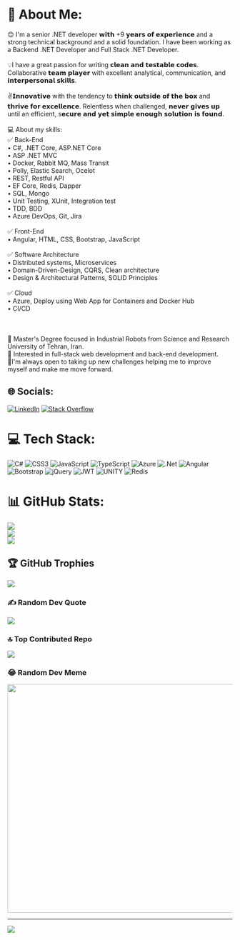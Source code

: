 # 💫 About Me:
😊 I'm a senior .NET developer 𝘄𝗶𝘁𝗵 +9 𝘆𝗲𝗮𝗿𝘀 𝗼𝗳 𝗲𝘅𝗽𝗲𝗿𝗶𝗲𝗻𝗰𝗲 and a strong technical background and a solid foundation. I have been working as a Backend .NET Developer and Full Stack .NET Developer.<br><br>💡I have a great passion for writing 𝗰𝗹𝗲𝗮𝗻 𝗮𝗻𝗱 𝘁𝗲𝘀𝘁𝗮𝗯𝗹𝗲 𝗰𝗼𝗱𝗲𝘀. Collaborative 𝘁𝗲𝗮𝗺 𝗽𝗹𝗮𝘆𝗲𝗿 with excellent analytical, communication, and 𝗶𝗻𝘁𝗲𝗿𝗽𝗲𝗿𝘀𝗼𝗻𝗮𝗹 𝘀𝗸𝗶𝗹𝗹𝘀.<br><br>✌𝗜𝗻𝗻𝗼𝘃𝗮𝘁𝗶𝘃𝗲 with the tendency to 𝘁𝗵𝗶𝗻𝗸 𝗼𝘂𝘁𝘀𝗶𝗱𝗲 𝗼𝗳 𝘁𝗵𝗲 𝗯𝗼𝘅 and 𝘁𝗵𝗿𝗶𝘃𝗲 𝗳𝗼𝗿 𝗲𝘅𝗰𝗲𝗹𝗹𝗲𝗻𝗰𝗲. Relentless when challenged, 𝗻𝗲𝘃𝗲𝗿 𝗴𝗶𝘃𝗲𝘀 𝘂𝗽 until an efficient, s𝗲𝗰𝘂𝗿𝗲 𝗮𝗻𝗱 𝘆𝗲𝘁 𝘀𝗶𝗺𝗽𝗹𝗲 𝗲𝗻𝗼𝘂𝗴𝗵 𝘀𝗼𝗹𝘂𝘁𝗶𝗼𝗻 𝗶𝘀 𝗳𝗼𝘂𝗻𝗱.<br> <br>💻 About my skills:<br>✅ Back-End<br>• C#, .NET Core, ASP.NET Core<br>• ASP .NET MVC<br>• Docker, Rabbit MQ, Mass Transit<br>• Polly, Elastic Search, Ocelot<br>• REST, Restful API <br>• EF Core, Redis, Dapper<br>• SQL, Mongo<br>• Unit Testing, XUnit, Integration test<br>• TDD, BDD<br>• Azure DevOps, Git, Jira<br><br>✅ Front-End<br>• Angular, HTML, CSS, Bootstrap, JavaScript<br><br>✅ Software Architecture<br>• Distributed systems, Microservices<br>• Domain-Driven-Design, CQRS, Clean architecture<br>• Design & Architectural Patterns, SOLID Principles<br><br>✅ Cloud<br>• Azure, Deploy using Web App for Containers and Docker Hub<br>• CI/CD<br><br><br><br>🔶 Master's Degree focused in Industrial Robots from Science and Research University of Tehran, Iran.<br>🔶 Interested in full-stack web development and back-end development.<br>🔶I'm always open to taking up new challenges helping me to improve myself and make me move forward.


## 🌐 Socials:
[![LinkedIn](https://img.shields.io/badge/LinkedIn-%230077B5.svg?logo=linkedin&logoColor=white)](https://linkedin.com/in/https://www.linkedin.com/in/hussein-zakizadeh/) [![Stack Overflow](https://img.shields.io/badge/-Stackoverflow-FE7A16?logo=stack-overflow&logoColor=white)](https://stackoverflow.com/users/https://stackoverflow.com/users/7273829/hussein-zakizadeh) 

# 💻 Tech Stack:
![C#](https://img.shields.io/badge/c%23-%23239120.svg?style=for-the-badge&logo=c-sharp&logoColor=white) ![CSS3](https://img.shields.io/badge/css3-%231572B6.svg?style=for-the-badge&logo=css3&logoColor=white) ![JavaScript](https://img.shields.io/badge/javascript-%23323330.svg?style=for-the-badge&logo=javascript&logoColor=%23F7DF1E) ![TypeScript](https://img.shields.io/badge/typescript-%23007ACC.svg?style=for-the-badge&logo=typescript&logoColor=white) ![Azure](https://img.shields.io/badge/azure-%230072C6.svg?style=for-the-badge&logo=azure-devops&logoColor=white) ![.Net](https://img.shields.io/badge/.NET-5C2D91?style=for-the-badge&logo=.net&logoColor=white) ![Angular](https://img.shields.io/badge/angular-%23DD0031.svg?style=for-the-badge&logo=angular&logoColor=white) ![Bootstrap](https://img.shields.io/badge/bootstrap-%23563D7C.svg?style=for-the-badge&logo=bootstrap&logoColor=white) ![jQuery](https://img.shields.io/badge/jquery-%230769AD.svg?style=for-the-badge&logo=jquery&logoColor=white) ![JWT](https://img.shields.io/badge/JWT-black?style=for-the-badge&logo=JSON%20web%20tokens) ![UNITY](https://img.shields.io/badge/Unity-%2320232a.svg?style=for-the-badge&logo=unity&logoColor=white) ![Redis](https://img.shields.io/badge/redis-%23DD0031.svg?style=for-the-badge&logo=redis&logoColor=white)
# 📊 GitHub Stats:
![](https://github-readme-stats.vercel.app/api?username=zakizadeh&theme=dark&hide_border=false&include_all_commits=false&count_private=false)<br/>
![](https://github-readme-streak-stats.herokuapp.com/?user=zakizadeh&theme=dark&hide_border=false)<br/>
![](https://github-readme-stats.vercel.app/api/top-langs/?username=zakizadeh&theme=dark&hide_border=false&include_all_commits=false&count_private=false&layout=compact)

## 🏆 GitHub Trophies
![](https://github-profile-trophy.vercel.app/?username=zakizadeh&theme=radical&no-frame=false&no-bg=true&margin-w=4)

### ✍️ Random Dev Quote
![](https://quotes-github-readme.vercel.app/api?type=horizontal&theme=radical)

### 🔝 Top Contributed Repo
![](https://github-contributor-stats.vercel.app/api?username=zakizadeh&limit=5&theme=dark&combine_all_yearly_contributions=true)

### 😂 Random Dev Meme
<img src="https://rm.up.railway.app/" width="512px"/>

---
[![](https://visitcount.itsvg.in/api?id=zakizadeh&icon=0&color=0)](https://visitcount.itsvg.in)

<!-- Proudly created with GPRM ( https://gprm.itsvg.in ) -->
